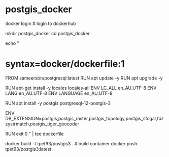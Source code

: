 # postgis_docker

docker login # login to dockerhub



mkdir postgis_docker
cd postgis_docker

echo "
# syntax=docker/dockerfile:1
FROM sameersbn/postgresql:latest
RUN apt update -y
RUN apt upgrade -y

RUN apt-get install -y locales locales-all
ENV LC_ALL en_AU.UTF-8
ENV LANG en_AU.UTF-8
ENV LANGUAGE en_AU.UTF-8

RUN apt install -y postgis postgresql-12-postgis-3

ENV DB_EXTENSION=postgis,postgis_raster,postgis_topology,postgis_sfcgal,fuzzystrmatch,postgis_tiger_geocoder


RUN exit 0
" | tee dockerfile

docker build -t tpet93/postgis3 . # build container
docker push tpet93/postgis3:latest
